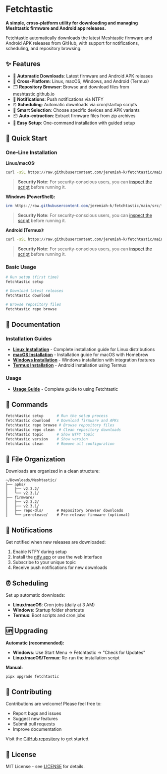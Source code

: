 # Fetchtastic

**A simple, cross-platform utility for downloading and managing Meshtastic firmware and Android app releases.**

Fetchtastic automatically downloads the latest Meshtastic firmware and Android APK releases from GitHub, with support for notifications, scheduling, and repository browsing.

## ✨ Features

- 🔄 **Automatic Downloads**: Latest firmware and Android APK releases
- 📱 **Cross-Platform**: Linux, macOS, Windows, and Android (Termux)
- 🗂️ **Repository Browser**: Browse and download files from meshtastic.github.io
- 🔔 **Notifications**: Push notifications via NTFY
- ⏰ **Scheduling**: Automatic downloads via cron/startup scripts
- 🎯 **Smart Selection**: Choose specific devices and APK variants
- 📦 **Auto-extraction**: Extract firmware files from zip archives
- 🔧 **Easy Setup**: One-command installation with guided setup

## 🚀 Quick Start

### One-Line Installation

**Linux/macOS:**

```bash
curl -sSL https://raw.githubusercontent.com/jeremiah-k/fetchtastic/main/src/fetchtastic/tools/setup_fetchtastic.sh | bash
```

> **Security Note:** For security-conscious users, you can [inspect the script](https://raw.githubusercontent.com/jeremiah-k/fetchtastic/main/src/fetchtastic/tools/setup_fetchtastic.sh) before running it.

**Windows (PowerShell):**

```powershell
irm https://raw.githubusercontent.com/jeremiah-k/fetchtastic/main/src/fetchtastic/tools/setup_fetchtastic.ps1 | iex
```

> **Security Note:** For security-conscious users, you can [inspect the script](https://raw.githubusercontent.com/jeremiah-k/fetchtastic/main/src/fetchtastic/tools/setup_fetchtastic.ps1) before running it.

**Android (Termux):**

```bash
curl -sSL https://raw.githubusercontent.com/jeremiah-k/fetchtastic/main/src/fetchtastic/tools/setup_fetchtastic.sh | bash
```

> **Security Note:** For security-conscious users, you can [inspect the script](https://raw.githubusercontent.com/jeremiah-k/fetchtastic/main/src/fetchtastic/tools/setup_fetchtastic.sh) before running it.

### Basic Usage

```bash
# Run setup (first time)
fetchtastic setup

# Download latest releases
fetchtastic download

# Browse repository files
fetchtastic repo browse
```

## 📖 Documentation

### Installation Guides

- **[Linux Installation](docs/linux-installation.md)** - Complete installation guide for Linux distributions
- **[macOS Installation](docs/macos-installation.md)** - Installation guide for macOS with Homebrew
- **[Windows Installation](docs/windows-installation.md)** - Windows installation with integration features
- **[Termux Installation](docs/termux-installation.md)** - Android installation using Termux

### Usage

- **[Usage Guide](docs/usage-guide.md)** - Complete guide to using Fetchtastic

## 🔧 Commands

```bash
fetchtastic setup      # Run the setup process
fetchtastic download   # Download firmware and APKs
fetchtastic repo browse # Browse repository files
fetchtastic repo clean  # Clean repository downloads
fetchtastic topic      # Show NTFY topic
fetchtastic version    # Show version
fetchtastic clean      # Remove all configuration
```

## 📁 File Organization

Downloads are organized in a clean structure:

```text
~/Downloads/Meshtastic/
├── apks/
│   ├── v2.3.2/
│   └── v2.3.1/
├── firmware/
│   ├── v2.3.2/
│   ├── v2.3.1/
│   ├── repo-dls/      # Repository browser downloads
│   └── prerelease/    # Pre-release firmware (optional)
```

## 🔔 Notifications

Get notified when new releases are downloaded:

1. Enable NTFY during setup
2. Install the [ntfy app](https://ntfy.sh/app/) or use the web interface
3. Subscribe to your unique topic
4. Receive push notifications for new downloads

## ⏰ Scheduling

Set up automatic downloads:

- **Linux/macOS**: Cron jobs (daily at 3 AM)
- **Windows**: Startup folder shortcuts
- **Termux**: Boot scripts and cron jobs

## 🆙 Upgrading

**Automatic (recommended):**

- **Windows**: Use Start Menu → Fetchtastic → "Check for Updates"
- **Linux/macOS/Termux**: Re-run the installation script

**Manual:**

```bash
pipx upgrade fetchtastic
```

## 🤝 Contributing

Contributions are welcome! Please feel free to:

- Report bugs and issues
- Suggest new features
- Submit pull requests
- Improve documentation

Visit the [GitHub repository](https://github.com/jeremiah-k/fetchtastic) to get started.

## 📄 License

MIT License - see [LICENSE](LICENSE) for details.
